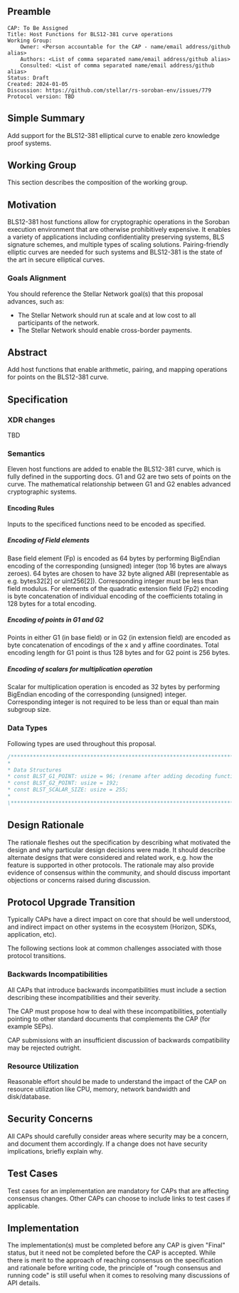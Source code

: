 ## Preamble

```
CAP: To Be Assigned
Title: Host Functions for BLS12-381 curve operations
Working Group: 
    Owner: <Person accountable for the CAP - name/email address/github alias>
    Authors: <List of comma separated name/email address/github alias>
    Consulted: <List of comma separated name/email address/github alias>
Status: Draft
Created: 2024-01-05
Discussion: https://github.com/stellar/rs-soroban-env/issues/779
Protocol version: TBD
```

## Simple Summary
Add support for the BLS12-381 elliptical curve to enable zero knowledge proof systems.

## Working Group

This section describes the composition of the working group.

## Motivation
BLS12-381 host functions allow for cryptographic operations in the Soroban execution environment that are otherwise prohibitively expensive. It enables a variety of applications including confidentiality preserving systems, BLS signature schemes, and multiple types of scaling solutions. Pairing-friendly elliptic curves are needed for such systems and BLS12-381 is the state of the art in secure elliptical curves. 

### Goals Alignment
You should reference the Stellar Network goal(s) that this proposal advances, such as:
* The Stellar Network should run at scale and at low cost to all participants of the network.
* The Stellar Network should enable cross-border payments.

## Abstract
Add host functions that enable arithmetic, pairing, and mapping operations for points on the BLS12-381 curve. 

## Specification


### XDR changes

TBD

### Semantics
Eleven host functions are added to enable the BLS12-381 curve, which is fully defined in the supporting docs. G1 and G2 are two sets of points on the curve. The mathematical relationship between G1 and G2 enables advanced cryptographic systems.

#### Encoding Rules

Inputs to the specificed functions need to be encoded as specified.

##### Encoding of Field elements
Base field element (Fp) is encoded as 64 bytes by performing BigEndian encoding of the corresponding (unsigned) integer (top 16 bytes are always zeroes). 64 bytes are chosen to have 32 byte aligned ABI (representable as e.g. bytes32[2] or uint256[2]). Corresponding integer must be less than field modulus.
For elements of the quadratic extension field (Fp2) encoding is byte concatenation of individual encoding of the coefficients totaling in 128 bytes for a total encoding. 


##### Encoding of points in G1 and G2
Points in either G1 (in base field) or in G2 (in extension field) are encoded as byte concatenation of encodings of the x and y affine coordinates. Total encoding length for G1 point is thus 128 bytes and for G2 point is 256 bytes.

##### Encoding of scalars for multiplication operation
Scalar for multiplication operation is encoded as 32 bytes by performing BigEndian encoding of the corresponding (unsigned) integer. Corresponding integer is not required to be less than or equal than main subgroup size.


### Data Types
Following types are used throughout this proposal.

```rust
/******************************************************************************\
*
* Data Structures
* const BLST_G1_POINT: usize = 96; (rename after adding decoding functions)
* const BLST_G2_POINT: usize = 192;
* const BLST_SCALAR_SIZE: usize = 255;
*
\******************************************************************************/
```

## Design Rationale
The rationale fleshes out the specification by describing what motivated the design and why
particular design decisions were made. It should describe alternate designs that were considered
and related work, e.g. how the feature is supported in other protocols. The rationale may also
provide evidence of consensus within the community, and should discuss important objections or
concerns raised during discussion.

## Protocol Upgrade Transition
Typically CAPs have a direct impact on core that should be well understood,
and indirect impact on other systems in the ecosystem (Horizon, SDKs,
application, etc).

The following sections look at common challenges associated with those
protocol transitions.

### Backwards Incompatibilities
All CAPs that introduce backwards incompatibilities must include a section describing these
incompatibilities and their severity.

The CAP must propose how to deal with these incompatibilities, potentially pointing to other standard documents that complements the CAP (for example SEPs).

CAP submissions with an insufficient discussion of backwards compatibility
may be rejected outright.

### Resource Utilization
Reasonable effort should be made to understand the impact of the CAP on
resource utilization like CPU, memory, network bandwidth and disk/database.

## Security Concerns
All CAPs should carefully consider areas where security may be a concern, and document them
accordingly. If a change does not have security implications, briefly explain why.

## Test Cases
Test cases for an implementation are mandatory for CAPs that are affecting consensus changes. Other
CAPs can choose to include links to test cases if applicable.

## Implementation
The implementation(s) must be completed before any CAP is given "Final" status, but it need not be
completed before the CAP is accepted. While there is merit to the approach of reaching consensus on
the specification and rationale before writing code, the principle of "rough consensus and running
code" is still useful when it comes to resolving many discussions of API details.

[stellar-core repository]: https://github.com/stellar/stellar-core
